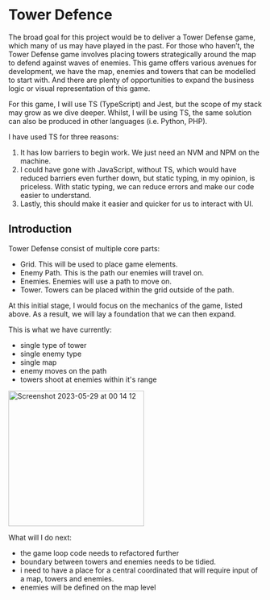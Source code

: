 # Tower Defence

The broad goal for this project would be to deliver a Tower Defense game, which many of us may have played in the past. For those who haven’t, the Tower Defense game involves placing towers strategically around the map to defend against waves of enemies. This game offers various avenues for development, we have the map, enemies and towers that can be modelled to start with. And there are plenty of opportunities to expand the business logic or visual representation of this game.

For this game, I will use TS (TypeScript) and Jest, but the scope of my stack may grow as we dive deeper. Whilst, I will be using TS, the same solution can also be produced in other languages (i.e. Python, PHP). 

I have used TS for three reasons:
1. It has low barriers to begin work. We just need an NVM and NPM on the machine. 
2. I could have gone with JavaScript, without TS, which would have reduced barriers even further down, but static typing, in my opinion, is priceless. With static typing, we can reduce errors and make our code easier to understand.
3. Lastly, this should make it easier and quicker for us to interact with UI.

## Introduction
Tower Defense consist of multiple core parts: 

- Grid. This will be used to place game elements.
- Enemy Path. This is the path our enemies will travel on.
- Enemies. Enemies will use a path to move on.
- Tower. Towers can be placed within the grid outside of the path.


At this initial stage, I would focus on the mechanics of the game, listed above. As a result, we will lay a foundation that we can then expand. 

This is what we have currently:
- single type of tower
- single enemy type
- single map
- enemy moves on the path
- towers shoot at enemies within it's range


<img width="269" alt="Screenshot 2023-05-29 at 00 14 12" src="https://github.com/Spiker1992/tower-defence/assets/68771766/038bbb43-820f-41fd-a40b-05207ef5bf95">


What will I do next:
- the game loop code needs to refactored further
- boundary between towers and enemies needs to be tidied. 
- i need to have a place for a central coordinated that will require input of a map, towers and enemies.
- enemies will be defined on the map level




